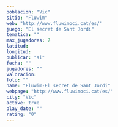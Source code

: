 ```yaml
---
poblacion: "Vic"
sitio: "Fluwim"
web: "http://www.fluwimoci.cat/es/"
juego: "El secret de Sant Jordi"
tematica: ""
max_jugadores: 7
latitud: 
longitud: 
publicar: "si"
fecha: ""
jugadores: ""
valoracion: 
foto: ""
name: "Fluwim-El secret de Sant Jordi"
webpage: "http://www.fluwimoci.cat/es/"
city: "Vic"
active: true
play_date: ""
rating: "0"
---
```

